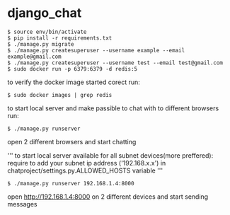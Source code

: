 # django_chat

    $ source env/bin/activate
    $ pip install -r requirements.txt
    $ ./manage.py migrate
    $ ./manage.py createsuperuser --username example --email example@gmail.com
    $ ./manage.py createsuperuser --username test --email test@gmail.com
    $ sudo docker run -p 6379:6379 -d redis:5


to verify the docker image started corect run:

    $ sudo docker images | grep redis


to start local server and make passible to chat with to different browsers run:

    $ ./manage.py runserver

open 2 different browsers and start chatting

'''
to start local server available for all subnet devices(more preffered):
require to add your subnet ip address ('192.168.x.x')
in chatproject/settings.py.ALLOWED_HOSTS variable
'''

    $ ./manage.py runserver 192.168.1.4:8000

open http://192.168.1.4:8000 on 2 different devices and start sending messages
